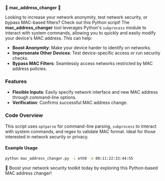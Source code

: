 🚀 **mac_address_changer** 🚀

Looking to increase your network anonymity, test network security, or bypass MAC-based filters? Check out this Python script! The **mac_address_changer** tool leverages Python's `subprocess` module to interact with system commands, allowing you to quickly and easily modify your device's MAC address. This can help:

- **Boost Anonymity**: Make your device harder to identify on networks.
- **Impersonate Other Devices**: Test device-specific access or run security checks.
- **Bypass MAC Filters**: Seamlessly access networks restricted by MAC address policies.

### Features
- **Flexible Inputs**: Easily specify network interface and new MAC address through command-line options.
- **Verification**: Confirms successful MAC address change.

### Code Overview
This script uses `optparse` for command-line parsing, `subprocess` to interact with system commands, and regex to validate MAC format. Ideal for those interested in network security or privacy.

#### Example Usage
```bash
python mac_address_changer.py -i eth0 -m 00:11:22:33:44:55
```

🔗 Boost your network security toolkit today by exploring this Python-based MAC address changer!
